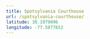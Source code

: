 ```yaml
---
title: Spotsylvania Courthouse
url: /spotsylvania-courthouse/
latitude: 38.1979096
longitude: -77.5877652
---
```

